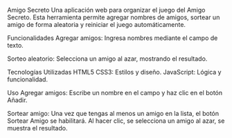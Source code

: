 Amigo Secreto
Una aplicación web para organizar el juego del Amigo Secreto. 
Esta herramienta permite agregar nombres de amigos, 
sortear un amigo de forma aleatoria y reiniciar el juego automáticamente.

Funcionalidades
Agregar amigos:
Ingresa nombres mediante el campo de texto.

Sorteo aleatorio:
Selecciona un amigo al azar, mostrando el resultado.


Tecnologías Utilizadas
HTML5
CSS3: Estilos y diseño.
JavaScript: Lógica y funcionalidad.

Uso
Agregar amigos:
Escribe un nombre en el campo y haz clic en el botón Añadir.

Sortear amigo:
Una vez que tengas al menos un amigo en la lista, el botón Sortear Amigo se habilitará. Al hacer clic, se selecciona un amigo al azar, se muestra el resultado.
